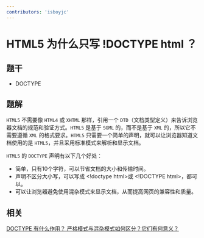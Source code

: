 ```yaml
---
contributors: 'isboyjc'
---
```


# HTML5 为什么只写 !DOCTYPE html ？


## 题干

- DOCTYPE



## 题解

<!-- ::: details 点我查看题解 -->

`HTML5` 不需要像 `HTML4` 或 `XHTML` 那样，引用一个 `DTD`（文档类型定义）来告诉浏览器文档的规范和验证方式。`HTML5` 是基于 `SGML` 的，而不是基于 `XML` 的，所以它不需要遵循 `XML` 的格式要求。`HTML5` 只需要一个简单的声明，就可以让浏览器知道文档使用的是 `HTML5`，并且采用标准模式来解析和显示文档。

`HTML5` 的 `DOCTYPE` 声明有以下几个好处：

- 简单，只有10个字符，可以节省文档的大小和传输时间。
- 声明不区分大小写，可以写成 \<!doctype html>或 \<!DOCTYPE html>，都可以。
- 可以让浏览器避免使用混杂模式来显示文档，从而提高网页的兼容性和质量。



<!-- ::: -->




## 相关

[DOCTYPE 有什么作用？ 严格模式与混杂模式如何区分？它们有何意义？](./010020_DOCTYPE1.md)

